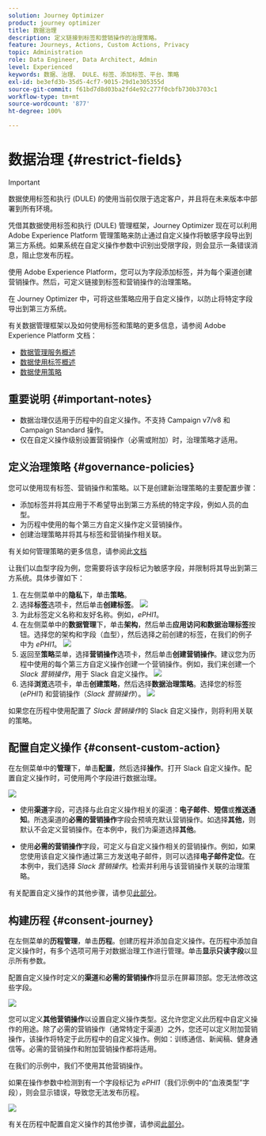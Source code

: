 ```yaml
---
solution: Journey Optimizer
product: journey optimizer
title: 数据治理
description: 定义链接到标签和营销操作的治理策略。
feature: Journeys, Actions, Custom Actions, Privacy
topic: Administration
role: Data Engineer, Data Architect, Admin
level: Experienced
keywords: 数据、治理、 DULE、标签、添加标签、平台、策略
exl-id: be3efd3b-35d5-4cf7-9015-29d1e305355d
source-git-commit: f61bd7d8d03ba2fd4e92c277f0cbfb730b3703c1
workflow-type: tm+mt
source-wordcount: '877'
ht-degree: 100%

---
```


# 数据治理 {#restrict-fields}


>[!IMPORTANT]
>
>数据使用标签和执行 (DULE) 的使用当前仅限于选定客户，并且将在未来版本中部署到所有环境。

凭借其数据使用标签和执行 (DULE) 管理框架，Journey Optimizer 现在可以利用 Adobe Experience Platform 管理策略来防止通过自定义操作将敏感字段导出到第三方系统。如果系统在自定义操作参数中识别出受限字段，则会显示一条错误消息，阻止您发布历程。

使用 Adobe Experience Platform，您可以为字段添加标签，并为每个渠道创建营销操作。然后，可定义链接到标签和营销操作的治理策略。

在 Journey Optimizer 中，可将这些策略应用于自定义操作，以防止将特定字段导出到第三方系统。

有关数据管理框架以及如何使用标签和策略的更多信息，请参阅 Adobe Experience Platform 文档：

* [数据管理服务概述](https://experienceleague.adobe.com/docs/experience-platform/data-governance/home.html?lang=zh-Hans)
* [数据使用标签概述](https://experienceleague.adobe.com/docs/experience-platform/data-governance/labels/overview.html?lang=zh-Hans)
* [数据使用策略](https://experienceleague.adobe.com/docs/experience-platform/data-governance/policies/overview.html?lang=zh-Hans)

## 重要说明 {#important-notes}

* 数据治理仅适用于历程中的自定义操作。不支持 Campaign v7/v8 和 Campaign Standard 操作。
* 仅在自定义操作级别设置营销操作（必需或附加）时，治理策略才适用。

## 定义治理策略 {#governance-policies}

您可以使用现有标签、营销操作和策略。以下是创建新治理策略的主要配置步骤：

* 添加标签并将其应用于不希望导出到第三方系统的特定字段，例如人员的血型。
* 为历程中使用的每个第三方自定义操作定义营销操作。
* 创建治理策略并将其与标签和营销操作相关联。

有关如何管理策略的更多信息，请参阅此[文档](https://experienceleague.adobe.com/docs/experience-platform/data-governance/policies/user-guide.html?lang=zh-Hans#consent-policy)

让我们以血型字段为例，您需要将该字段标记为敏感字段，并限制将其导出到第三方系统。具体步骤如下：

1. 在左侧菜单中的&#x200B;**隐私**&#x200B;下，单击&#x200B;**策略**。
1. 选择&#x200B;**标签**&#x200B;选项卡，然后单击&#x200B;**创建标签**。
   ![](assets/action-privacy1.png)
1. 为此标签定义名称和友好名称。例如，_ePHI1_。
1. 在左侧菜单中的&#x200B;**数据管理**&#x200B;下，单击&#x200B;**架构**，然后单击&#x200B;**应用访问和数据治理标签**&#x200B;按钮。选择您的架构和字段（血型），然后选择之前创建的标签，在我们的例子中为 _ePHI1_。
   ![](assets/action-privacy3.png)
1. 返回至&#x200B;**策略**&#x200B;菜单，选择&#x200B;**营销操作**&#x200B;选项卡，然后单击&#x200B;**创建营销操作**。建议您为历程中使用的每个第三方自定义操作创建一个营销操作。例如，我们来创建一个 _Slack 营销操作_，用于 Slack 自定义操作。
   ![](assets/action-privacy4.png)
1. 选择&#x200B;**浏览**&#x200B;选项卡，单击&#x200B;**创建策略**，然后选择&#x200B;**数据治理策略**。选择您的标签 (_ePHI1_) 和营销操作（_Slack 营销操作_）。
   ![](assets/action-privacy5.png)

如果您在历程中使用配置了 _Slack 营销操作_&#x200B;的 Slack 自定义操作，则将利用关联的策略。

## 配置自定义操作 {#consent-custom-action}

在左侧菜单中的&#x200B;**管理**&#x200B;下，单击&#x200B;**配置**，然后选择&#x200B;**操作**。打开 Slack 自定义操作。配置自定义操作时，可使用两个字段进行数据治理。

![](assets/action-privacy6.png)

* 使用&#x200B;**渠道**&#x200B;字段，可选择与此自定义操作相关的渠道：**电子邮件**、**短信**&#x200B;或&#x200B;**推送通知**。所选渠道的&#x200B;**必需的营销操作**&#x200B;字段会预填充默认营销操作。如选择&#x200B;**其他**，则默认不会定义营销操作。在本例中，我们为渠道选择&#x200B;**其他**。

* 使用&#x200B;**必需的营销操作**&#x200B;字段，可定义与自定义操作相关的营销操作。例如，如果您使用该自定义操作通过第三方发送电子邮件，则可以选择&#x200B;**电子邮件定位**。在本例中，我们选择 _Slack 营销操作_。检索并利用与该营销操作关联的治理策略。

有关配置自定义操作的其他步骤，请参见[此部分](../action/about-custom-action-configuration.md#consent-management)。

## 构建历程 {#consent-journey}

在左侧菜单的&#x200B;**历程管理**，单击&#x200B;**历程**。创建历程并添加自定义操作。在历程中添加自定义操作时，有多个选项可用于对数据治理工作进行管理。单击&#x200B;**显示只读字段**&#x200B;以显示所有参数。

配置自定义操作时定义的&#x200B;**渠道**&#x200B;和&#x200B;**必需的营销操作**&#x200B;将显示在屏幕顶部。您无法修改这些字段。

![](assets/action-privacy7.png)

您可以定义&#x200B;**其他营销操作**&#x200B;以设置自定义操作类型。这允许您定义此历程中自定义操作的用途。除了必需的营销操作（通常特定于渠道）之外，您还可以定义附加营销操作，该操作将特定于此历程中的自定义操作。例如：训练通信、新闻稿、健身通信等。必需的营销操作和附加营销操作都将适用。

在我们的示例中，我们不使用其他营销操作。

如果在操作参数中检测到有一个字段标记为 _ePHI1_（我们示例中的“血液类型”字段），则会显示错误，导致您无法发布历程。

![](assets/action-privacy8.png)

有关在历程中配置自定义操作的其他步骤，请参阅[此部分](../building-journeys/using-custom-actions.md)。